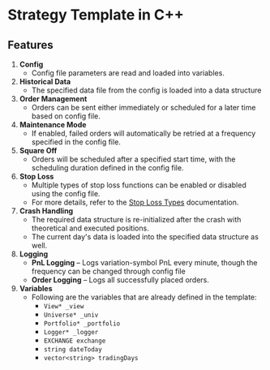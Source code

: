 # **Strategy Template in C++**

## Features
1. **Config**
    * Config file parameters are read and loaded into variables.
2. **Historical Data**
    * The specified data file from the config is loaded into a data structure
3. **Order Management** 
    * Orders can be sent either immediately or scheduled for a later time based on config file.
4. **Maintenance Mode**
    * If enabled, failed orders will automatically be retried at a frequency specified in the config file.
5. **Square Off** 
    * Orders will be scheduled after a specified start time, with the scheduling duration defined in the config file.
6. **Stop Loss**
    * Multiple types of stop loss functions can be enabled or disabled using the config file.
    * For more details, refer to the [Stop Loss Types](https://26milesclub.atlassian.net/wiki/spaces/~62b95d70ed036549273c23b4/pages/edit-v2/478642189?draftShareId=6295bb60-6529-4b79-b51d-20b903740eb6) documentation.
7. **Crash Handling**
    * The required data structure is re-initialized after the crash with theoretical and executed positions.
    * The current day's data is loaded into the specified data structure as well.
8. **Logging**  
    * **PnL Logging** – Logs variation-symbol PnL every minute, though the frequency can be changed through config file  
    * **Order Logging** – Logs all successfully placed orders.
9. **Variables**
    * Following are the variables that are already defined in the template:
        * `View* _view`
        * `Universe* _univ`
        * `Portfolio* _portfolio`
        * `Logger* _logger`
        * `EXCHANGE exchange`
        * `string dateToday`
        * `vector<string> tradingDays`

